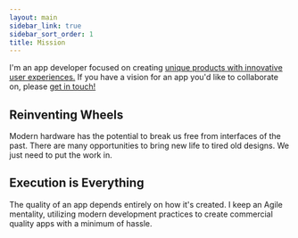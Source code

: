 ```yaml
---
layout: main
sidebar_link: true
sidebar_sort_order: 1
title: Mission
---
```


I'm an app developer focused on creating [unique products with innovative user experiences.](projects.html) If you have a vision for an app you'd like to collaborate on, please [get in touch!](contact.html)

## Reinventing Wheels

Modern hardware has the potential to break us free from interfaces of the past. There are many opportunities to bring new life to tired old designs. We just need to put the work in.

## Execution is Everything

The quality of an app depends entirely on how it's created. I keep an Agile mentality, utilizing modern development practices to create commercial quality apps with a minimum of hassle.
